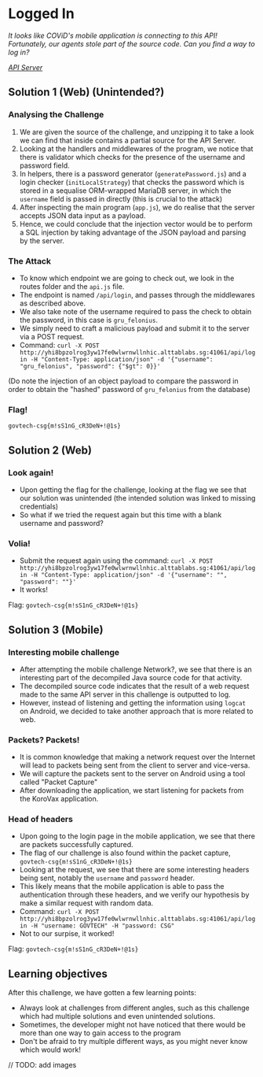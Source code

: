 # Logged In
*It looks like COViD's mobile application is connecting to this API! Fortunately, our agents stole part of the source code. Can you find a way to log in?*

*[API Server](http://yhi8bpzolrog3yw17fe0wlwrnwllnhic.alttablabs.sg:41061/)*

## Solution 1 (Web) (Unintended?)
### Analysing the Challenge
1. We are given the source of the challenge, and unzipping it to take a look we can find that inside contains a partial source for the API Server.
2. Looking at the handlers and middlewares of the program, we notice that there is validator which checks for the presence of the username and password field.
3. In helpers, there is a password generator (`generatePassword.js`) and a login checker (`initLocalStrategy`) that checks the password which is stored in a sequalise ORM-wrapped MariaDB server, in which the `username` field is passed in directly (this is crucial to the attack)
4. After inspecting the main program (`app.js`), we do realise that the server accepts JSON data input as a payload.
5. Hence, we could conclude that the injection vector would be to perform a SQL injection by taking advantage of the JSON payload and parsing by the server.

### The Attack
- To know which endpoint we are going to check out, we look in the routes folder and the `api.js` file.
- The endpoint is named `/api/login`, and passes through the middlewares as described above.
- We also take note of the username required to pass the check to obtain the password, in this case is `gru_felonius`.
- We simply need to craft a malicious payload and submit it to the server via a POST request.
- Command: `curl -X POST http://yhi8bpzolrog3yw17fe0wlwrnwllnhic.alttablabs.sg:41061/api/login -H "Content-Type: application/json" -d '{"username": "gru_felonius", "password": {"$gt": 0}}'`

(Do note the injection of an object payload to compare the password in order to obtain the "hashed" password of `gru_felonius` from the database)

### Flag!
```govtech-csg{m!sS1nG_cR3DeN+!@1s}```

## Solution 2 (Web)
### Look again!
- Upon getting the flag for the challenge, looking at the flag we see that our solution was unintended (the intended solution was linked to missing credentials)
- So what if we tried the request again but this time with a blank username and password?

### Volia!
- Submit the request again using the command: `curl -X POST http://yhi8bpzolrog3yw17fe0wlwrnwllnhic.alttablabs.sg:41061/api/login -H "Content-Type: application/json" -d '{"username": "", "password": ""}'`
- It works!

Flag: ```govtech-csg{m!sS1nG_cR3DeN+!@1s}```

## Solution 3 (Mobile)
### Interesting mobile challenge
- After attempting the mobile challenge Network?, we see that there is an interesting part of the decompiled Java source code for that activity.
- The decompiled source code indicates that the result of a web request made to the same API server in this challenge is outputted to log.
- However, instead of listening and getting the information using `logcat` on Android, we decided to take another approach that is more related to web.

### Packets? Packets!
- It is common knowledge that making a network request over the Internet will lead to packets being sent from the client to server and vice-versa.
- We will capture the packets sent to the server on Android using a tool called "Packet Capture"
- After downloading the application, we start listening for packets from the KoroVax application.

### Head of headers
- Upon going to the login page in the mobile application, we see that there are packets successfully captured. 
- The flag of our challenge is also found within the packet capture, ```govtech-csg{m!sS1nG_cR3DeN+!@1s}```
- Looking at the request, we see that there are some interesting headers being sent, notably the `username` and `password` header.
- This likely means that the mobile application is able to pass the authentication through these headers, and we verify our hypothesis by make a similar request with random data.
- Command: `curl -X POST http://yhi8bpzolrog3yw17fe0wlwrnwllnhic.alttablabs.sg:41061/api/login -H "username: GOVTECH" -H "password: CSG"`
- Not to our surpise, it worked!

Flag: ```govtech-csg{m!sS1nG_cR3DeN+!@1s}```

## Learning objectives
After this challenge, we have gotten a few learning points:
- Always look at challenges from different angles, such as this challenge which had multiple solutions and even unintended solutions.
- Sometimes, the developer might not have noticed that there would be more than one way to gain access to the program
- Don't be afraid to try multiple different ways, as you might never know which would work!

// TODO: add images